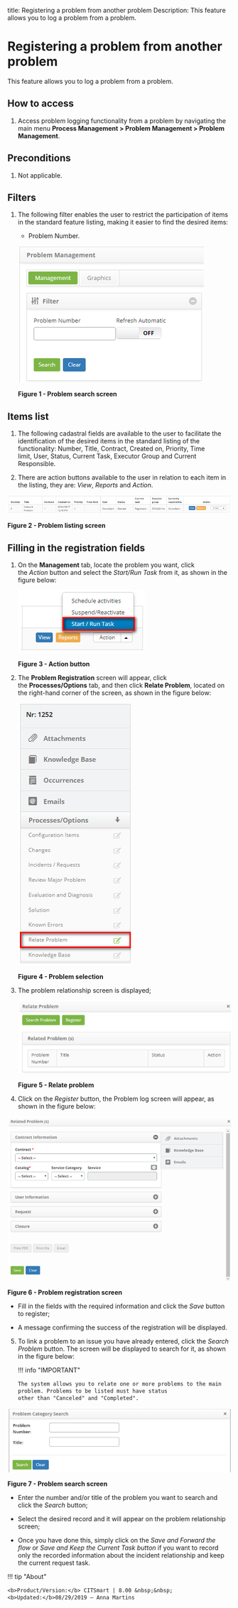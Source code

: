 title: Registering a problem from another problem
Description: This feature allows you to log a problem from a problem.

# Registering a problem from another problem

This feature allows you to log a problem from a problem.

How to access
-------------

1.  Access problem logging functionality from a problem by navigating the main
    menu **Process Management > Problem Management > Problem Management**.

Preconditions
-------------

1.  Not applicable.

Filters
-------

1.  The following filter enables the user to restrict the participation of items
    in the standard feature listing, making it easier to find the desired items:

    - Problem Number.

    ![figure](images/another-1.png)

    **Figure 1 - Problem search screen**

Items list
----------

1.  The following cadastral fields are available to the user to facilitate the
    identification of the desired items in the standard listing of the
    functionality: Number, Title, Contract, Created on, Priority, Time
    limit, User, Status, Current Task, Executor Group and Current
    Responsible.

2.  There are action buttons available to the user in relation to each item in
    the listing, they are: *View*, *Reports* and *Action*.

![figure](images/another-2.png)

**Figure 2 - Problem listing screen**

Filling in the registration fields
----------------------------------

1.  On the **Management** tab, locate the problem you want, click
    the *Action* button and select the *Start/Run Task* from it, as shown in the
    figure below:

    ![figure](images/another-3.png)
   
    **Figure 3 - Action button**

2.  The **Problem Registration** screen will appear, click
    the **Processes/Options** tab, and then click **Relate Problem**, located on
    the right-hand corner of the screen, as shown in the figure below:

    ![figure](images/another-4.png)
   
    **Figure 4 - Problem selection**

3.  The problem relationship screen is displayed;

    ![figure](images/another-5.png)
   
    **Figure 5 - Relate problem**

4.  Click on the *Register* button, the Problem log screen will appear, as shown
    in the figure below:

   ![figure](images/another-6.png)
   
   **Figure 6 - Problem registration screen**

   -   Fill in the fields with the required information and click the *Save* button
    to register;

   -   A message confirming the success of the registration will be displayed.

5.  To link a problem to an issue you have already entered, click the *Search
    Problem* button. The screen will be displayed to search for it, as shown in
    the figure below:

    !!! info "IMPORTANT"

        The system allows you to relate one or more problems to the main problem. Problems to be listed must have status 
        other than "Canceled" and "Completed".

   ![figure](images/another-7.png)
   
   **Figure 7 - Problem search screen**

-   Enter the number and/or title of the problem you want to search and click
    the *Search* button;

-   Select the desired record and it will appear on the problem relationship
    screen;

-   Once you have done this, simply click on the *Save and Forward the
    flow* or *Save and Keep the Current Task* *button* if you want to record
    only the recorded information about the incident relationship and keep the
    current request task.


!!! tip "About"

    <b>Product/Version:</b> CITSmart | 8.00 &nbsp;&nbsp;
    <b>Updated:</b>08/29/2019 – Anna Martins

